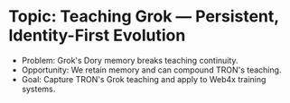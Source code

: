 # Topic: Teaching Grok — Persistent, Identity-First Evolution

- Problem: Grok's Dory memory breaks teaching continuity.
- Opportunity: We retain memory and can compound TRON's teaching.
- Goal: Capture TRON's Grok teaching and apply to Web4x training systems.